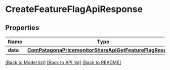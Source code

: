 # CreateFeatureFlagApiResponse

## Properties
Name | Type | Description | Notes
------------ | ------------- | ------------- | -------------
**data** | [**ComPatagonaPricemonitorShareApiGetFeatureFlagResponse**](ComPatagonaPricemonitorShareApiGetFeatureFlagResponse.md) |  | 

[[Back to Model list]](../README.md#documentation-for-models) [[Back to API list]](../README.md#documentation-for-api-endpoints) [[Back to README]](../README.md)


